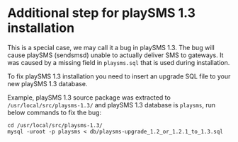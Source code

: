 # Additional step for playSMS 1.3 installation

This is a special case, we may call it a bug in playSMS 1.3. The bug will cause playSMS (sendsmsd) unable to actually deliver SMS to gateways.
It was caused by a missing field in `playsms.sql` that is used during installation.

To fix playSMS 1.3 installation you need to insert an upgrade SQL file to your new playSMS 1.3 database.

Example, playSMS 1.3 source package was extracted to `/usr/local/src/playsms-1.3/` and playSMS 1.3 database is `playsms`, run below commands to fix the bug:

```
cd /usr/local/src/playsms-1.3/
mysql -uroot -p playsms < db/playsms-upgrade_1.2_or_1.2.1_to_1.3.sql
```
